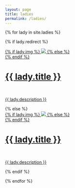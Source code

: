 ```yaml
---
layout: page
title: ladies 
permalink: /ladies/
---
```


{% for lady in site.ladies %}

{% if lady.redirect %}
<div class="project">
    <div class="thumbnail">
        <a href="{{ lady.redirect }}" target="_blank">
        {% if lady.img %}
        <img class="thumbnail resize-img" src="{{ site.baseurl }}/{{ lady.img }}"/>
        {% else %}
        <div class="thumbnail blankbox"></div>
        {% endif %}
        <span>
            <h1>{{ lady.title }}</h1>
            <br/>
            <p>{{ lady.description }}</p>
        </span>
        </a>
    </div>
</div>
{% else %}
<div class="project ">
    <div class="thumbnail">
        <a href="{{ site.baseurl }}{{ lady.url }}">
        {% if lady.img %}
        <img class="thumbnail resize-img" src="{{ site.baseurl }}{{ lady.img }}"/>
        {% else %}
        <div class="thumbnail blankbox"></div>
        {% endif %}
        <span>
            <h1>{{ lady.title }}</h1>
            <br/>
            <p>{{ lady.description }}</p>
        </span>
        </a>
    </div>
</div>

{% endif %}

{% endfor %}
